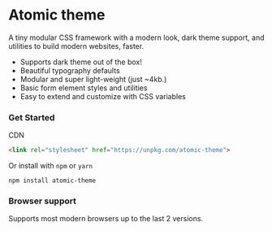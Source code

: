 # Atomic theme

A tiny modular CSS framework with a modern look, dark theme support, and utilities to build modern websites, faster.

- Supports dark theme out of the box!
- Beautiful typography defaults
- Modular and super light-weight (just ~4kb.)
- Basic form element styles and utilities
- Easy to extend and customize with CSS variables

### Get Started

CDN
```html
<link rel="stylesheet" href="https://unpkg.com/atomic-theme">
```

Or install with `npm` or `yarn`
```
npm install atomic-theme
```

### Browser support
Supports most modern browsers up to the last 2 versions.
